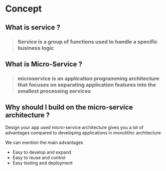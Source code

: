 # Concept

## What is service ?

> ### Service is a group of functions used to handle a specific business logic

## What is Micro-Service ?

> ### microservice is an application programming architecture that focuses on separating application features into the smallest processing services

## Why should I build on the micro-service architecture ?
Design your app used micro-service architecture gives you a lot of advantages compared to developing applications in monolithic architecture

We can mention the main advantages
- Easy to develop and expand
- Easy to reuse and control
- Easy testing and deployment

